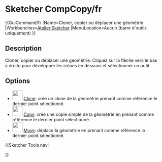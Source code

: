 # Sketcher CompCopy/fr
 {{GuiCommand/fr
|Name=Cloner, copier ou déplacer une géométrie
|Workbenches=[Atelier Sketcher](Sketcher_Workbench/fr.md)
|MenuLocation=Aucun (barre d'outils uniquement)
}}

## Description

Cloner, copier ou déplacer une géométrie. Cliquez sur la flèche vers le bas à droite pour développer les icônes en dessous et sélectionner un outil.

## Options

-   <img alt="" src=images/Sketcher_Clone.svg  style="width:32px;"> [Clone](Sketcher_Clone.md): crée un clone de la géométrie prenant comme référence le dernier point sélectionné.
-   <img alt="" src=images/Sketcher_Copy.svg  style="width:32px;"> [Copy](Sketcher_Copy.md): crée une copie simple de la géométrie en prenant comme référence le dernier point sélectionné.
-   <img alt="" src=images/Sketcher_Move.svg  style="width:32px;"> [Move](Sketcher_Move.md): déplace la géométrie en prenant comme référence le dernier point sélectionné.


{{Sketcher Tools navi

}}  
